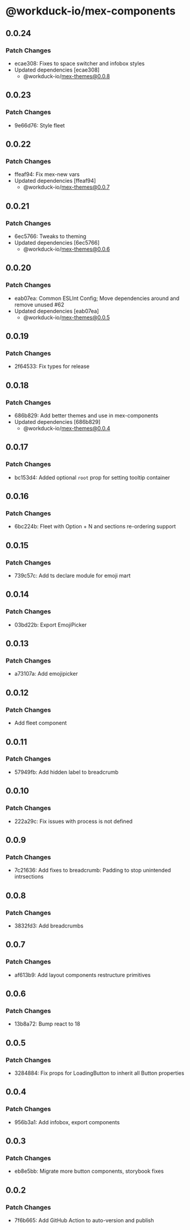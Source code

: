 # @workduck-io/mex-components

## 0.0.24

### Patch Changes

- ecae308: Fixes to space switcher and infobox styles
- Updated dependencies [ecae308]
  - @workduck-io/mex-themes@0.0.8

## 0.0.23

### Patch Changes

- 9e66d76: Style fleet

## 0.0.22

### Patch Changes

- ffeaf94: Fix mex-new vars
- Updated dependencies [ffeaf94]
  - @workduck-io/mex-themes@0.0.7

## 0.0.21

### Patch Changes

- 6ec5766: Tweaks to theming
- Updated dependencies [6ec5766]
  - @workduck-io/mex-themes@0.0.6

## 0.0.20

### Patch Changes

- eab07ea: Common ESLInt Config; Move dependencies around and remove unused #62
- Updated dependencies [eab07ea]
  - @workduck-io/mex-themes@0.0.5

## 0.0.19

### Patch Changes

- 2f64533: Fix types for release

## 0.0.18

### Patch Changes

- 686b829: Add better themes and use in mex-components
- Updated dependencies [686b829]
  - @workduck-io/mex-themes@0.0.4

## 0.0.17

### Patch Changes

- bc153d4: Added optional `root` prop for setting tooltip container

## 0.0.16

### Patch Changes

- 6bc224b: Fleet with Option + N and sections re-ordering support

## 0.0.15

### Patch Changes

- 739c57c: Add ts declare module for emoji mart

## 0.0.14

### Patch Changes

- 03bd22b: Export EmojiPicker

## 0.0.13

### Patch Changes

- a73107a: Add emojipicker

## 0.0.12

### Patch Changes

- Add fleet component

## 0.0.11

### Patch Changes

- 57949fb: Add hidden label to breadcrumb

## 0.0.10

### Patch Changes

- 222a29c: Fix issues with process is not defined

## 0.0.9

### Patch Changes

- 7c21636: Add fixes to breadcrumb: Padding to stop unintended intrsections

## 0.0.8

### Patch Changes

- 3832fd3: Add breadcrumbs

## 0.0.7

### Patch Changes

- af613b9: Add layout components restructure primitives

## 0.0.6

### Patch Changes

- 13b8a72: Bump react to 18

## 0.0.5

### Patch Changes

- 3284884: Fix props for LoadingButton to inherit all Button properties

## 0.0.4

### Patch Changes

- 956b3a1: Add infobox, export components

## 0.0.3

### Patch Changes

- eb8e5bb: Migrate more button components, storybook fixes

## 0.0.2

### Patch Changes

- 7f6b665: Add GitHub Action to auto-version and publish
